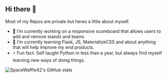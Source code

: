 ## Hi there 👋

Most of my Repos are private but heres a little about myself.
- 🔭 I’m currently working on a responsive scoreboard that allows users to add and remove stands and teams
- 🌱 I’m currently learning Flask, JS, MaterializeCSS and about anything that will help improve my end products.
- ⚡ Fun fact: Self taught Python in less than a year, but always find myself learning new ways of doing things.

<!--
**SpaceWaffle42/SpaceWaffle42** is a ✨ _special_ ✨ repository because its `README.md` (this file) appears on your GitHub profile.

Here are some ideas to get you started:

- 🔭 I’m currently working on ...
- 🌱 I’m currently learning ...
- 👯 I’m looking to collaborate on ...
- 🤔 I’m looking for help with ...
- 💬 Ask me about ...
- 📫 How to reach me: ...
- 😄 Pronouns: ...
- ⚡ Fun fact: ...
-->

![SpaceWaffle42's GitHub stats](https://github-readme-stats.vercel.app/api?username=SpaceWaffle42&show=reviews,discussions_started,discussions_answered,prs_merged,prs_merged_percentage&show_icons=true&theme=radical)
